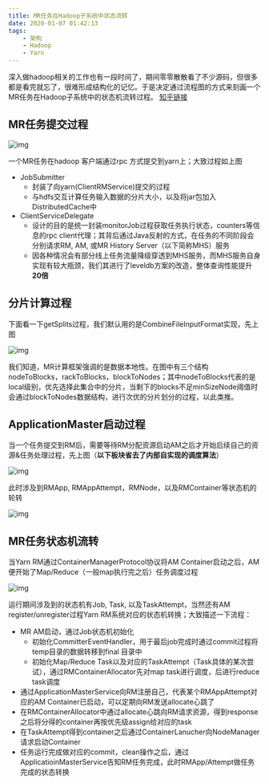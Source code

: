 ```yaml
---
title: MR任务在Hadoop子系统中状态流转
date: 2020-01-07 01:42:13
tags:
	- 架构
	- Hadoop
	- Yarn
---
```



深入做hadoop相关的工作也有一段时间了，期间零零散散看了不少源码，但很多都是看完就忘了，很难形成结构化的记忆。于是决定通过流程图的方式来刻画一个MR任务在Hadoop子系统中的状态机流转过程。
[知乎链接](https://zhuanlan.zhihu.com/p/101352679)

## MR任务提交过程

![img](https://pic1.zhimg.com/80/v2-73ff12c7a51dc7962821e06d67c9be1c_hd.png)

一个MR任务在hadoop 客户端通过rpc 方式提交到yarn上；大致过程如上图

- JobSubmitter
  - 封装了向yarn(ClientRMService)提交的过程
  - 与hdfs交互计算任务输入数据的分片大小，以及将jar包加入DistributedCache中
- ClientServiceDelegate
  - 设计的目的是统一封装monitorJob过程获取任务执行状态，counters等信息的rpc client代理；其背后通过Java反射的方式，在任务的不同阶段会分别请求RM, AM, 或MR History Server（以下简称MHS）服务
  - 因各种情况会有部分线上任务流量降级穿透到MHS服务，而MHS服务自身实现有较大瓶颈，我们其进行了leveldb方案的改造，整体查询性能提升**20倍**

## 分片计算过程

下面看一下getSplits过程，我们默认用的是CombineFileInputFormat实现，先上图

![img](https://pic4.zhimg.com/80/v2-8add590ce801446aef9d08c031a8c3ff_hd.png)

我们知道，MR计算框架强调的是数据本地性。在图中有三个结构nodeToBlocks，rackToBlocks，blockToNodes；其中nodeToBlocks代表的是local级别，优先选择此集合中的分片，当剩下的blocks不足minSizeNode阈值时会通过blockToNodes数据结构，进行次优的分片划分的过程，以此类推。

## ApplicationMaster启动过程

当一个任务提交到RM后，需要等待RM分配资源启动AM之后才开始后续自己的资源&任务处理过程，先上图（**以下板块省去了内部自实现的调度算法**）

![img](https://pic1.zhimg.com/80/v2-616195ee1bab87905cb4e3c31182142c_hd.png)

此时涉及到RMApp, RMAppAttempt，RMNode，以及RMContainer等状态机的轮转

![img](https://pic4.zhimg.com/80/v2-3f2f539ad5ebb736d7a85d4b606a9683_hd.png)

## MR任务状态机流转

当Yarn RM通过ContainerManagerProtocol协议将AM Container启动之后，AM便开始了Map/Reduce（一般map执行完之后）任务调度过程

![img](https://pic3.zhimg.com/80/v2-c9babe0d2fb818f1037c5c00a369da74_hd.png)

运行期间涉及到的状态机有Job, Task, 以及TaskAttempt，当然还有AM register/unregister过程Yarn RM系统对应的状态机转换；大致描述一下流程：

- MR AM启动，通过Job状态机初始化
  - 初始化CommitterEventHandler，用于最后job完成时通过commit过程将temp目录的数据转移到final 目录中
  - 初始化Map/Reduce Task以及对应的TaskAttempt（Task具体的某次尝试），通过RMContainerAllocator先对map task进行调度，后进行reduce task调度
- 通过ApplicationMasterService向RM注册自己，代表某个RMAppAttempt对应的AM Container已启动，可以定期向RM发送allocate心跳了
- 在RMContainerAllocator中通过allocate心跳向RM请求资源，得到response之后将分得的container再按优先级assign给对应的task
- 在TaskAttempt得到container之后通过ContainerLanucher向NodeManager请求启动Container
- 任务运行完成做对应的commit，clean操作之后，通过ApplicatioinMasterService告知RM任务完成，此时RMApp/Attempt做任务完成的状态转换
